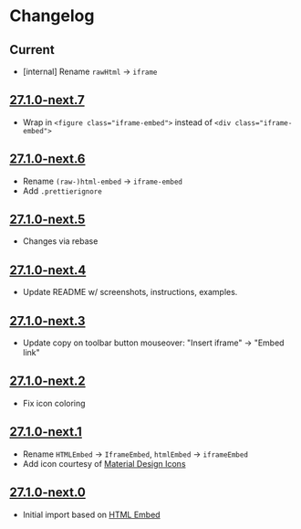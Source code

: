 # Changelog

## Current

- [internal] Rename `rawHtml` -> `iframe`

## [27.1.0-next.7](https://github.com/eduflow/ckeditor5-iframe/compare/v27.1.0-next.6...v27.1.0-next.7)

- Wrap in `<figure class="iframe-embed">` instead of `<div class="iframe-embed">`

## [27.1.0-next.6](https://github.com/eduflow/ckeditor5-iframe/compare/v27.1.0-next.5...v27.1.0-next.6)

- Rename `(raw-)html-embed` -> `iframe-embed`
- Add `.prettierignore`

## [27.1.0-next.5](https://github.com/eduflow/ckeditor5-iframe/compare/v27.1.0-next.4...v27.1.0-next.5)

- Changes via rebase 

## [27.1.0-next.4](https://github.com/eduflow/ckeditor5-iframe/compare/v27.1.0-next.3...v27.1.0-next.4)

- Update README w/ screenshots, instructions, examples.

## [27.1.0-next.3](https://github.com/eduflow/ckeditor5-iframe/compare/v27.1.0-next.2...v27.1.0-next.3)

- Update copy on toolbar button mouseover: "Insert iframe" -> "Embed link"

## [27.1.0-next.2](https://github.com/eduflow/ckeditor5-iframe/compare/v27.1.0-next.1...v27.1.0-next.2)

- Fix icon coloring

## [27.1.0-next.1](https://github.com/eduflow/ckeditor5-iframe/compare/v27.1.0-next.0...v27.1.0-next.1)

- Rename `HTMLEmbed` -> `IframeEmbed`, `htmlEmbed` -> `iframeEmbed`
- Add icon courtesy of [Material Design
  Icons](https://iconify.design/icon-sets/mdi/iframe.html)

## [27.1.0-next.0](https://github.com/eduflow/ckeditor5-iframe/tree/v27.1.0-next.0)

- Initial import based on [HTML Embed](https://ckeditor.com/docs/ckeditor5/latest/features/html-embed.html)

